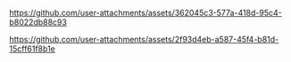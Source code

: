 

https://github.com/user-attachments/assets/362045c3-577a-418d-95c4-b8022db88c93



https://github.com/user-attachments/assets/2f93d4eb-a587-45f4-b81d-15cff61f8b1e

